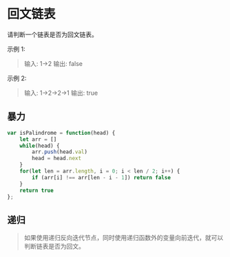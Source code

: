 # 回文链表

请判断一个链表是否为回文链表。

示例 1:

>输入: 1->2
输出: false

示例 2:

>输入: 1->2->2->1
输出: true

## 暴力

```js
var isPalindrome = function(head) {
    let arr = []
    while(head) {
        arr.push(head.val)
        head = head.next
    }
    for(let len = arr.length, i = 0; i < len / 2; i++) {
        if (arr[i] !== arr[len - i - 1]) return false
    }
    return true
};
```

## 递归

> 如果使用递归反向迭代节点，同时使用递归函数外的变量向前迭代，就可以判断链表是否为回文。

```js

```